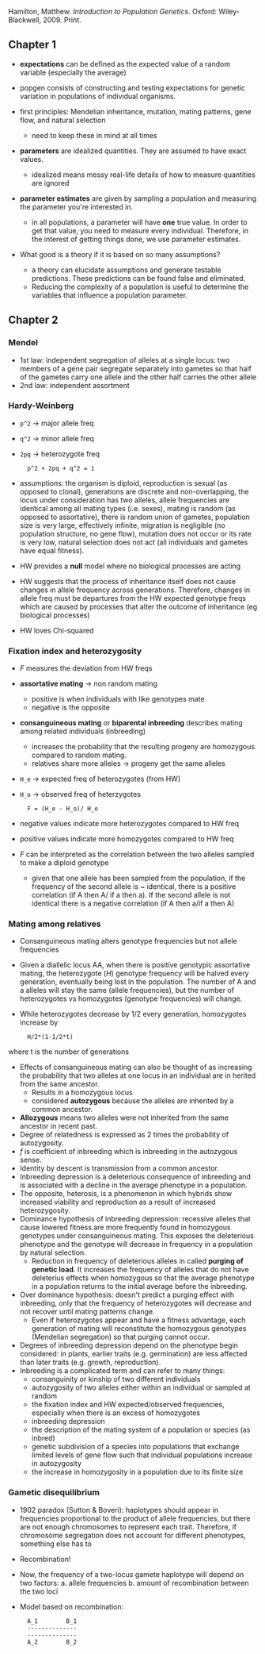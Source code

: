 Hamilton, Matthew. *Introduction to Population Genetics*. Oxford: Wiley-Blackwell, 2009. Print.
## Chapter 1

- **expectations** can be defined as the expected value of a random variable (especially the average)
- popgen consists of constructing and testing expectations for genetic variation in populations of individual organisms.
- first principles: Mendelian inheritance, mutation, mating patterns, gene flow, and natural selection
    - need to keep these in mind at all times
- **parameters** are idealized quantities. They are assumed to have exact values.
    - idealized means messy real-life details of how to measure quantities are ignored
- **parameter estimates** are given by sampling a population and measuring the parameter you're interested in.
    - in all populations, a parameter will have **one** true value. In order to get that value, you need to measure every individual. Therefore, in the interest of getting things done, we use parameter estimates.

- What good is a theory if it is based on so many assumptions?
    - a theory can elucidate assumptions and generate testable predictions. These predictions can be found false and eliminated. 
    - Reducing the complexity of a population is useful to determine the variables that influence a population parameter.
    
## Chapter 2

### Mendel

- 1st law: independent segregation of alleles at a single locus: two members of a gene pair segregate separately into gametes so that half of the gametes carry one allele and the other half carries the other allele
- 2nd law: independent assortment

### Hardy-Weinberg

- `p^2` -> major allele freq
- `q^2` -> minor allele freq
- `2pq` -> heterozygote freq

		p^2 + 2pq + q^2 = 1

- assumptions: the organism is diploid, reproduction is sexual (as opposed to clonal), generations are discrete and non-overlapping, the locus under consideration has two alleles, allele frequencies are identical among all mating types (i.e. sexes), mating is random (as opposed to assortative), there is random union of gametes, population size is very large, effectively infinite, migration is negligible (no population structure, no gene flow), mutation does not occur or its rate is very low, natural selection does not act (all individuals and gametes have equal fitness).
- HW provides a **null** model where no biological processes are acting
- HW suggests that the process of inheritance itself does not cause changes in allele frequency across generations. Therefore, changes in allele freq must be departures from the HW expected genotype freqs which are caused by processes that alter the outcome of inheritance (eg biological processes)
- HW loves Chi-squared 

### Fixation index and heterozygosity

- *F* measures the deviation from HW freqs
- **assortative mating** -> non random mating  
     - positive is when individuals with like genotypes mate
     - negative is the opposite
- **consanguineous mating** or **biparental inbreeding** describes mating among related individuals (inbreeding)
    - increases the probability that the resulting progeny are homozygous compared to random mating. 
    - relatives share more alleles -> progeny get the same alleles
- `H_e` -> expected freq of heterozygotes (from HW)
- `H_o` -> observed freq of heterzygotes

        F = (H_e - H_o)/ H_e
- negative values indicate more heterozygotes compared to HW freq
- positive values indicate more homozygotes compared to HW freq
- *F* can be interpreted as the correlation between the two alleles sampled to make a diploid genotype
    - given that one allele has been sampled from the population, if the frequency of the second allele is ~ identical, there is a positive correlation (if A then A/ if a then a). If the second allele is not identical there is a negative correlation (if A then a/if a then A)

### Mating among relatives

- Consanguineous mating alters genotype frequencies but not allele frequencies
- Given a diallelic locus AA, when there is positive genotypic assortative mating, the heterozygote (*H*) genotype frequency will be halved every generation, eventually being lost in the population. The number of A and a alleles will stay the same (allele frequencies), but the number of heterozygotes vs homozygotes (genotype frequencies) will change. 
- While heterozygotes decrease by 1/2 every generation, homozygotes increase by 
 		
 		H/2*(1-1/2*t)
 where t is the number of generations

- Effects of consanguineous mating can also be thought of as increasing the probability that two alleles at one locus in an individual are in herited from the same ancestor. 
	- Results in a homozygous locus
	- considered **autozygous** because the alleles are inherited by a common ancestor.
- **Allozygous** means two alleles were not inherited from the same ancestor in recent past.
- Degree of relatedness is expressed as 2 times the probability of autozygosity. 
- *f* is coefficient of inbreeding which is inbreeding in the autozygous sense.
- Identity by descent is transmission from a common ancestor. 
- Inbreeding depression is a deleterious consequence of inbreeding and is associated with a decline in the average phenotype in a population.
- The opposite, heterosis, is a phenomenon in which hybrids show increased viability and reproduction as a result of increased heterozygosity.
- Dominance hypothesis of inbreeding depression: recessive alleles that cause lowered fitness are more frequently found in homozygous genotypes under consanguineous mating. This exposes the deleterious phenotype and the genotype will decrease in frequency in a population by natural selection. 
	- Reduction in frequency of deleterious alleles in called **purging of genetic load**. It increases the frequency of alleles that do not have deleterius effects when homozygous so that the average phenotype in a population returns to the initial average before the inbreeding. 
- Over dominance hypothesis: doesn't predict a purging effect with inbreeding, only that the frequency of heterozygotes will decrease and not recover until mating patterns change.
	- Even if heterozygotes appear and have a fitness advantage, each generation of mating will reconstitute the homozygous genotypes (Mendelian segregation) so that purging cannot occur.
- Degrees of inbreeding depression depend on the phenotype begin considered: in plants, earlier traits (e.g. germination) are less affected than later traits (e.g. growth, reproduction). 
- Inbreeding is a complicated term and can refer to many things:
	- consanguinity or kinship of two different individuals
	- autozygosity of two alleles either within an individual or sampled at random
	- the fixation index and HW expected/observed frequencies, especially when there is an excess of homozygotes
	- inbreeding depression
	- the description of the mating system of a population or species (as inbred)
	- genetic subdivision of a species into populations that exchange limited levels of gene flow such that individual populations increase in autozygosity
	- the increase in homozygosity in a population due to its finite size

### Gametic disequilibrium

- 1902 paradox (Sutton & Boveri): haplotypes should appear in frequencies proportional to the product of allele frequencies, but there are not enough chromosomes to represent each trait. Therefore, if chromosome segregation does not account for different phenotypes, something else has to
- Recombination!
- Now, the frequency of a two-locus gamete haplotype will depend on two factors: 
	a. allele frequencies
	b. amount of recombination between the two loci

- Model based on recombination:

		A_1        B_1
		--------------
		--------------
		A_2        B_2

    